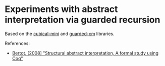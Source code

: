 # Experiments with abstract interpretation via guarded recursion

Based on the [cubical-mini](https://github.com/cmcmA20/cubical-mini/) and [guarded-cm](https://github.com/clayrat/guarded-cm/) libraries.

References:

* [Bertot, [2008] "Structural abstract interpretation, A formal study using Coq"](https://hal.inria.fr/inria-00329572)
